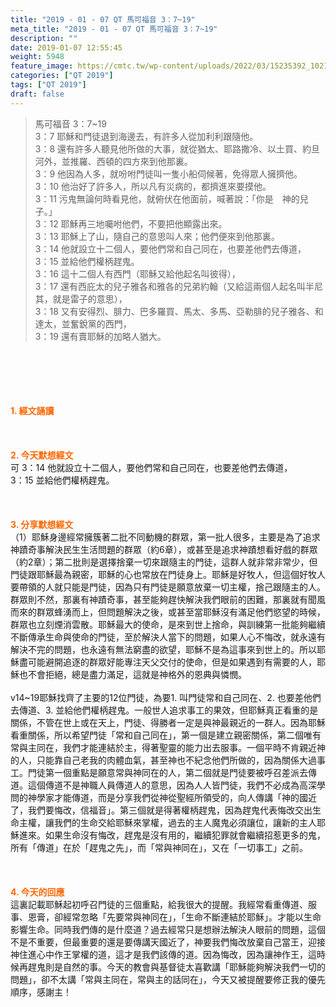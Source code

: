 ```yaml
---
title: "2019 - 01 - 07 QT 馬可福音 3：7~19"
meta_title: "2019 - 01 - 07 QT 馬可福音 3：7~19"
description: ""
date: 2019-01-07 12:55:45
weight: 5948
feature_image: https://cmtc.tw/wp-content/uploads/2022/03/15235392_10211799862337740_180693556567566654_o-1.webp
categories: ["QT 2019"]
tags: ["QT 2019"]
draft: false
---
```


<blockquote>馬可福音 3：7~19<br />
3：7 耶穌和門徒退到海邊去，有許多人從加利利跟隨他。<br />
3：8 還有許多人聽見他所做的大事，就從猶太、耶路撒冷、以土買、約旦河外，並推羅、西頓的四方來到他那裏。<br />
3：9 他因為人多，就吩咐門徒叫一隻小船伺候著，免得眾人擁擠他。<br />
3：10 他治好了許多人，所以凡有災病的，都擠進來要摸他。<br />
3：11 污鬼無論何時看見他，就俯伏在他面前，喊著說：「你是　神的兒子。」<br />
3：12 耶穌再三地囑咐他們，不要把他顯露出來。<br />
3：13 耶穌上了山，隨自己的意思叫人來；他們便來到他那裏。<br />
3：14 他就設立十二個人，要他們常和自己同在，也要差他們去傳道，<br />
3：15 並給他們權柄趕鬼。<br />
3：16 這十二個人有西門（耶穌又給他起名叫彼得），<br />
3：17 還有西庇太的兒子雅各和雅各的兄弟約翰（又給這兩個人起名叫半尼其，就是雷子的意思），<br />
3：18 又有安得烈、腓力、巴多羅買、馬太、多馬、亞勒腓的兒子雅各、和達太，並奮銳黨的西門，<br />
3：19 還有賣耶穌的加略人猶大。</blockquote><br />
&nbsp;<br />
<br />
&nbsp;<br />
<br />
<span style="color: #ff6600;"><strong>1. </strong><strong>經文誦讀</strong></span><br />
<br />
<span style="color: #ff6600;"><strong> </strong></span><br />
<br />
<span style="color: #ff6600;"><strong>2. 今天默想</strong><strong>經文<br />
</strong></span>可 3：14 他就設立十二個人，要他們常和自己同在，也要差他們去傳道，<br />
3：15 並給他們權柄趕鬼。<br />
<br />
&nbsp;<br />
<br />
<span style="color: #ff6600;"><strong>3. 分享默想經文<br />
</strong></span>（1）耶穌身邊經常擁簇著二批不同動機的群眾，第一批人很多，主要是為了追求神蹟奇事解決民生生活問題的群眾（約6章），或甚至是追求神蹟想看好戲的群眾（約2章）；第二批則是選擇捨棄一切來跟隨主的門徒，這群人就非常非常少，但門徒跟耶穌最為親密，耶穌的心也常放在門徒身上。耶穌是好牧人，但這個好牧人要帶領的人就只能是門徒，因為只有門徒是願意放棄一切主權，捨己跟隨主的人。群眾則不然，那裏有神蹟奇事，甚至能夠趕快解決我們眼前的困難，那裏就有聞風而來的群眾蜂湧而上，但問題解決之後，或甚至當耶穌沒有滿足他們慾望的時候，群眾也立刻煙消雲散。耶穌最大的使命，是來到世上捨命，與訓練第一批能夠繼續不斷傳承生命與使命的門徒，至於解決人當下的問題，如果人心不悔改，就永遠有解決不完的問題，也永遠有無法窮盡的欲望，耶穌不是為這事來到世上的。所以耶穌盡可能避開追逐的群眾好能專注天父交付的使命，但是如果遇到有需要的人，耶穌也不會拒絕，總是盡力滿足，這就是神格外的恩典與憐憫。<br />
<br />
v14~19耶穌找齊了主要的12位門徒，為要1. 叫門徒常和自己同在、2. 也要差他們去傳道、3. 並給他們權柄趕鬼。一般世人追求事工的果效，但耶穌真正看重的是關係，不管在世上或在天上，門徒、得勝者一定是與神最親近的一群人。因為耶穌看重關係，所以希望門徒「常和自己同在」，第一個是建立親密關係，第二個唯有常與主同在，我們才能連結於主，得著聖靈的能力出去服事。一個平時不肯親近神的人，只能靠自己老我的肉體血氣，甚至神也不紀念他們所做的，因為關係大過事工。門徒第一個重點是願意常與神同在的人，第二個就是門徒要被呼召差派去傳道。這個傳道不是神職人員傳道人的意思，因為人人皆門徒，我們不必成為高深學問的神學家才能傳道，而是分享我們從神從聖經所領受的，向人傳講「神的國近了，我們要悔改，信福音」。第三個就是得著權柄趕鬼，因為趕鬼代表悔改交出生命主權，讓我們的生命交給耶穌來掌權，過去的主人魔鬼必須讓位，讓新的主人耶穌進來。如果生命沒有悔改，趕鬼是沒有用的，繼續犯罪就會繼續招惹更多的鬼，所有「傳道」在於「趕鬼之先」，而「常與神同在」，又在「一切事工」之前。<br />
<br />
&nbsp;<br />
<br />
<span style="color: #ff6600;"><strong>4. 今天的回應<br />
</strong></span>這裏記載耶穌起初呼召門徒的三個重點，給我很大的提醒。我經常看重傳道、服事、恩膏，卻經常忽略「先要常與神同在」，「生命不斷連結於耶穌」。才能以生命影響生命。同時我們傳的是什麼道？過去經常只是想辦法解決人眼前的問題，這個不是不重要，但最重要的還是要傳講天國近了，神要我們悔改放棄自己當王，迎接神住進心中作王掌權的道，這才是我們該傳的道。因為悔改，因為讓神作王，這時候再趕鬼則是自然的事。今天的教會與基督徒太喜歡講「耶穌能夠解決我們一切的問題」，卻不太講「常與主同在，常與主的話同在」，今天又被提醒要修正我的優先順序，感謝主！<br />
<br />
&nbsp;
        
